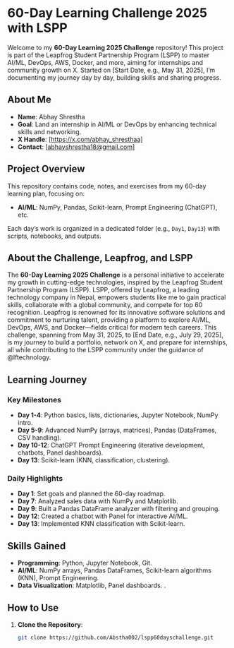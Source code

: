 # 60-Day Learning Challenge 2025 with LSPP

Welcome to my **60-Day Learning 2025 Challenge** repository! This project is part of the Leapfrog Student Partnership Program (LSPP) to master AI/ML, DevOps, AWS, Docker, and more, aiming for internships and community growth on X. Started on [Start Date, e.g., May 31, 2025], I’m documenting my journey day by day, building skills and sharing progress.

## About Me
- **Name**: Abhay Shrestha
- **Goal**: Land an internship in AI/ML or DevOps by enhancing technical skills and networking.
- **X Handle**: [https://x.com/abhay_shresthaa]
- **Contact**: [abhayshrestha18@gmail.com]

## Project Overview
This repository contains code, notes, and exercises from my 60-day learning plan, focusing on:
- **AI/ML**: NumPy, Pandas, Scikit-learn, Prompt Engineering (ChatGPT), etc.


Each day’s work is organized in a dedicated folder (e.g., `Day1`, `Day13`) with scripts, notebooks, and outputs.

## About the Challenge, Leapfrog, and LSPP
The **60-Day Learning 2025 Challenge** is a personal initiative to accelerate my growth in cutting-edge technologies, inspired by the Leapfrog Student Partnership Program (LSPP). LSPP, offered by Leapfrog, a leading technology company in Nepal, empowers students like me to gain practical skills, collaborate with a global community, and compete for top 60 recognition. Leapfrog is renowned for its innovative software solutions and commitment to nurturing talent, providing a platform to explore AI/ML, DevOps, AWS, and Docker—fields critical for modern tech careers. This challenge, spanning from May 31, 2025, to [End Date, e.g., July 29, 2025], is my journey to build a portfolio, network on X, and prepare for internships, all while contributing to the LSPP community under the guidance of @lftechnology.

## Learning Journey
### Key Milestones
- **Day 1-4**: Python basics, lists, dictionaries, Jupyter Notebook, NumPy intro.
- **Day 5-9**: Advanced NumPy (arrays, matrices), Pandas (DataFrames, CSV handling).
- **Day 10-12**: ChatGPT Prompt Engineering (iterative development, chatbots, Panel dashboards).
- **Day 13**: Scikit-learn (KNN, classification, clustering).

### Daily Highlights
- **Day 1**: Set goals and planned the 60-day roadmap.
- **Day 7**: Analyzed sales data with NumPy and Matplotlib.
- **Day 9**: Built a Pandas DataFrame analyzer with filtering and grouping.
- **Day 12**: Created a chatbot with Panel for interactive AI/ML.
- **Day 13**: Implemented KNN classification with Scikit-learn.

## Skills Gained
- **Programming**: Python, Jupyter Notebook, Git.
- **AI/ML**: NumPy arrays, Pandas DataFrames, Scikit-learn algorithms (KNN), Prompt Engineering.
- **Data Visualization**: Matplotlib, Panel dashboards.
.

## How to Use
1. **Clone the Repository**:
   ```bash
   git clone https://github.com/Abstha002/lspp60dayschallenge.git
